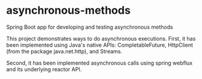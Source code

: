 # asynchronous-methods
Spring Boot app for developing and testing asynchronous methods

This project demonstrates ways to do asynchronous executions. 
First, it has been implemented using Java's 
native APIs: CompletableFuture, 
HttpClient (from the package java.net.http), and Streams.

Second, it has been implemented asynchronous calls using spring webflux and its underlying reactor API.
